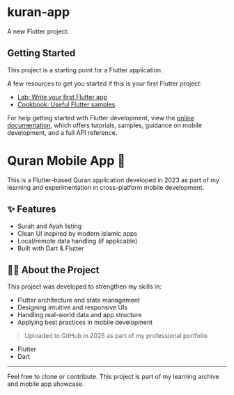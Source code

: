 # kuran-app

A new Flutter project.

## Getting Started

This project is a starting point for a Flutter application.

A few resources to get you started if this is your first Flutter project:

- [Lab: Write your first Flutter app](https://docs.flutter.dev/get-started/codelab)
- [Cookbook: Useful Flutter samples](https://docs.flutter.dev/cookbook)

For help getting started with Flutter development, view the
[online documentation](https://docs.flutter.dev/), which offers tutorials,
samples, guidance on mobile development, and a full API reference.

# Quran Mobile App 📱

This is a Flutter-based Quran application developed in 2023 as part of my learning and experimentation in cross-platform mobile development.

## ✨ Features

- Surah and Ayah listing
- Clean UI inspired by modern Islamic apps
- Local/remote data handling (if applicable)
- Built with Dart & Flutter

## 🧑‍💻 About the Project

This project was developed to strengthen my skills in:

- Flutter architecture and state management
- Designing intuitive and responsive UIs
- Handling real-world data and app structure
- Applying best practices in mobile development

> Uploaded to GitHub in 2025 as part of my professional portfolio.



- Flutter 
- Dart

---

Feel free to clone or contribute. This project is part of my learning archive and mobile app showcase.


